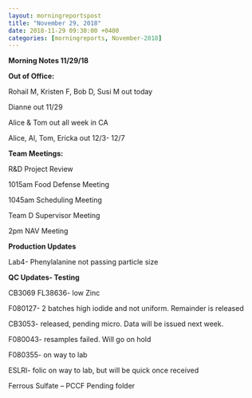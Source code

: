 ```yaml
---  
layout: morningreportspost  
title: "November 29, 2018"  
date: 2018-11-29 09:30:00 +0400  
categories: [morningreports, November-2018]  
---
```


**Morning Notes 11/29/18**

**Out of Office:**

Rohail M, Kristen F, Bob D, Susi M out today

Dianne out 11/29

Alice & Tom out all week in CA

Alice, Al, Tom, Ericka out 12/3- 12/7

**Team Meetings:**

R&D Project Review

1015am Food Defense Meeting

1045am Scheduling Meeting

Team D Supervisor Meeting

2pm NAV Meeting

**Production Updates**

Lab4- Phenylalanine not passing particle size

**QC Updates- Testing**

CB3069 FL38636- low Zinc

F080127- 2 batches high iodide and not uniform. Remainder is released

CB3053- released, pending micro. Data will be issued next week.

F080043- resamples failed. Will go on hold

F080355- on way to lab

ESLRI- folic on way to lab, but will be quick once received

Ferrous Sulfate – PCCF Pending folder
